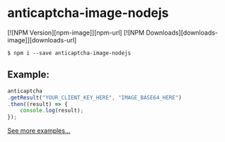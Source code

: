 # anticaptcha-image-nodejs

  [![NPM Version][npm-image]][npm-url]
  [![NPM Downloads][downloads-image]][downloads-url]
  
```
$ npm i --save anticaptcha-image-nodejs
```
## Example: 
```js
anticaptcha
.getResult("YOUR_CLIENT_KEY_HERE", "IMAGE_BASE64_HERE")
.then((result) => {
	console.log(result);
});
```
[See more examples...](https://github.com/albinojunior/anticaptcha-image-nodejs/blob/master/example.js)
